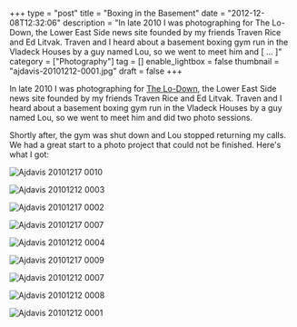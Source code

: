 +++
type = "post"
title = "Boxing in the Basement"
date = "2012-12-08T12:32:06"
description = "In late 2010 I was photographing for The Lo-Down, the Lower East Side news site founded by my friends Traven Rice and Ed Litvak. Traven and I heard about a basement boxing gym run in the Vladeck Houses by a guy named Lou, so we went to meet him and [ ... ]"
category = ["Photography"]
tag = []
enable_lightbox = false
thumbnail = "ajdavis-20101212-0001.jpg"
draft = false
+++

<p>In late 2010 I was photographing for <a href="https://www.thelodownny.com/">The Lo-Down</a>, the Lower East Side news site founded by my friends Traven Rice and Ed Litvak. Traven and I heard about a basement boxing gym run in the Vladeck Houses by a guy named Lou, so we went to meet him and did two photo sessions.</p>
<p>Shortly after, the gym was shut down and Lou stopped returning my calls. We had a great start to a photo project that could not be finished. Here's what I got:</p>
<p><img style="display:block; margin-left:auto; margin-right:auto;" src="ajdavis-20101217-0010.jpg" alt="Ajdavis 20101217 0010" title="ajdavis_20101217__0010.jpg" border="0"   /></p>
<p><img style="display:block; margin-left:auto; margin-right:auto;" src="ajdavis-20101212-0003.jpg" alt="Ajdavis 20101212 0003" title="ajdavis_20101212__0003.jpg" border="0"   /></p>
<p><img style="display:block; margin-left:auto; margin-right:auto;" src="ajdavis-20101217-0002.jpg" alt="Ajdavis 20101217 0002" title="ajdavis_20101217__0002.jpg" border="0"   /></p>
<p><img style="display:block; margin-left:auto; margin-right:auto;" src="ajdavis-20101217-0007.jpg" alt="Ajdavis 20101217 0007" title="ajdavis_20101217__0007.jpg" border="0"   /></p>
<p><img style="display:block; margin-left:auto; margin-right:auto;" src="ajdavis-20101212-0004.jpg" alt="Ajdavis 20101212 0004" title="ajdavis_20101212__0004.jpg" border="0"   /></p>
<p><img style="display:block; margin-left:auto; margin-right:auto;" src="ajdavis-20101217-0009.jpg" alt="Ajdavis 20101217 0009" title="ajdavis_20101217__0009.jpg" border="0"   /></p>
<p><img style="display:block; margin-left:auto; margin-right:auto;" src="ajdavis-20101212-0007.jpg" alt="Ajdavis 20101212 0007" title="ajdavis_20101212__0007.jpg" border="0"   /></p>
<p><img style="display:block; margin-left:auto; margin-right:auto;" src="ajdavis-20101212-0008.jpg" alt="Ajdavis 20101212 0008" title="ajdavis_20101212__0008.jpg" border="0"   /></p>
<p><img style="display:block; margin-left:auto; margin-right:auto;" src="ajdavis-20101212-0001.jpg" alt="Ajdavis 20101212 0001" title="ajdavis_20101212__0001.jpg" border="0"   /></p>
